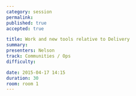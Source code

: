 ```yaml
---
category: session
permalink:
published: true
accepted: true

title: Work and new tools relative to Delivery
summary:
presenters: Nelson
track: Communities / Ops
difficulty:

date: 2015-04-17 14:15
duration: 30
room: room 1
---
```

